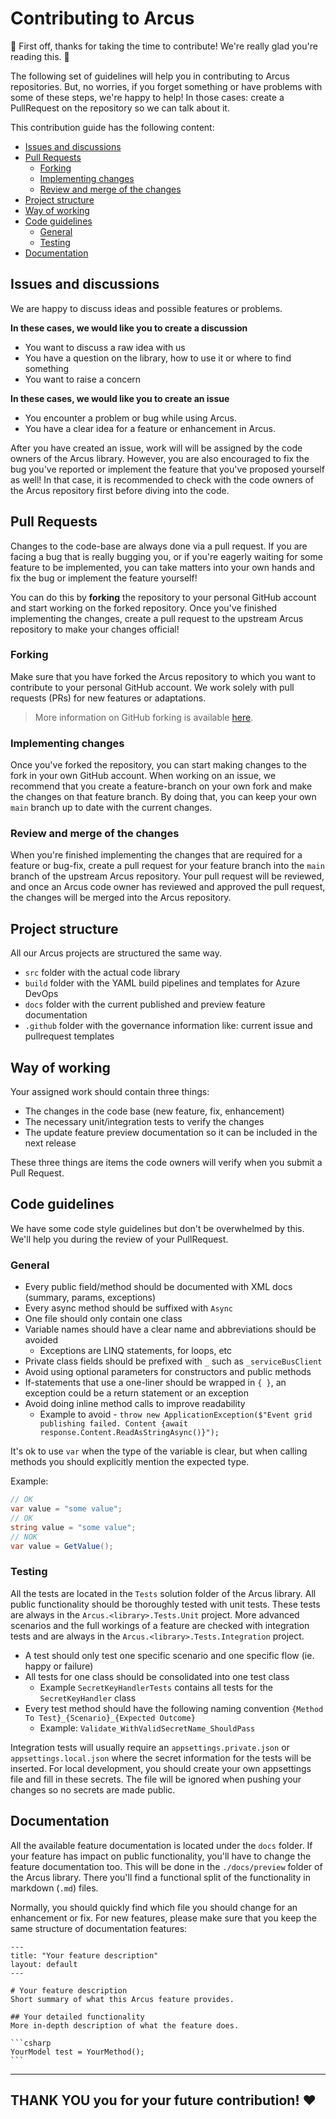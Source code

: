 # Contributing to Arcus
🎉 First off, thanks for taking the time to contribute! We're really glad you're reading this. 🎉

The following set of guidelines will help you in contributing to Arcus repositories.
But, no worries, if you forget something or have problems with some of these steps, we're happy to help! In those cases: create a PullRequest on the repository so we can talk about it.

This contribution guide has the following content:
- [Issues and discussions](#issues-and-discussions)
- [Pull Requests](#pull-requests)
  - [Forking](#forking)
  - [Implementing changes](#implementing-changes)
  - [Review and merge of the changes](#review-and-merge-of-the-changes)
- [Project structure](#project-structure)
- [Way of working](#way-of-working)
- [Code guidelines](#code-guidelines)
  - [General](#general)
  - [Testing](#testing)
- [Documentation](#documentation)

## Issues and discussions
We are happy to discuss ideas and possible features or problems.

**In these cases, we would like you to create a discussion**
- You want to discuss a raw idea with us
- You have a question on the library, how to use it or where to find something
- You want to raise a concern

**In these cases, we would like you to create an issue**
- You encounter a problem or bug while using Arcus.
- You have a clear idea for a feature or enhancement in Arcus.

After you have created an issue, work will will be assigned by the code owners of the Arcus library.  However, you are also encouraged to fix the bug you've reported or implement the feature that you've proposed yourself as well!  In that case, it is recommended to check with the code owners of the Arcus repository first before diving into the code.


## Pull Requests
Changes to the code-base are always done via a pull request.
If you are facing a bug that is really bugging you, or if you're eagerly waiting for some feature to be implemented, you can take matters into your own hands and fix the bug or implement the feature yourself!

You can do this by **forking** the repository to your personal GitHub account and start working on the forked repository.  Once you've finished implementing the changes, create a pull request to the upstream Arcus repository to make your changes official!

### Forking
Make sure that you have forked the Arcus repository to which you want to contribute to your personal GitHub account. We work solely with pull requests (PRs) for new features or adaptations.

> More information on GitHub forking is available [here](https://guides.github.com/activities/forking/).

### Implementing changes
Once you've forked the repository, you can start making changes to the fork in your own GitHub account. When working on an issue, we recommend that you create a feature-branch on your own fork and make the changes on that feature branch. By doing that, you can keep your own `main` branch up to date with the current changes.

### Review and merge of the changes
When you're finished implementing the changes that are required for a feature or bug-fix, create a pull request for your feature branch into the `main` branch of the upstream Arcus repository.
Your pull request will be reviewed, and once an Arcus code owner has reviewed and approved the pull request, the changes will be merged into the Arcus repository.

## Project structure
All our Arcus projects are structured the same way.

- `src` folder with the actual code library
- `build` folder with the YAML build pipelines and templates for Azure DevOps
- `docs` folder with the current published and preview feature documentation
- `.github` folder with the governance information like: current issue and pullrequest templates 

## Way of working
Your assigned work should contain three things:
- The changes in the code base (new feature, fix, enhancement)
- The necessary unit/integration tests to verify the changes
- The update feature preview documentation so it can be included in the next release

These three things are items the code owners will verify when you submit a Pull Request.

## Code guidelines
We have some code style guidelines but don't be overwhelmed by this. We'll help you during the review of your PullRequest.

### General
- Every public field/method should be documented with XML docs (summary, params, exceptions)
- Every async method should be suffixed with `Async`
- One file should only contain one class
- Variable names should have a clear name and abbreviations should be avoided
  - Exceptions are LINQ statements, for loops, etc
- Private class fields should be prefixed with `_` such as `_serviceBusClient`
- Avoid using optional parameters for constructors and public methods
- If-statements that use a one-liner should be wrapped in `{ }`, an exception could be a return statement or an exception
- Avoid doing inline method calls to improve readability
  - Example to avoid - `throw new ApplicationException($"Event grid publishing failed. Content {await response.Content.ReadAsStringAsync()}");`

It's ok to use `var` when the type of the variable is clear, but when calling methods you should explicitly mention the expected type.

Example:
```csharp
// OK
var value = "some value";
// OK
string value = "some value";
// NOK
var value = GetValue();
```

### Testing
All the tests are located in the `Tests` solution folder of the Arcus library. All public functionality should be thoroughly tested with unit tests. These tests are always in the `Arcus.<library>.Tests.Unit` project. More advanced scenarios and the full workings of a feature are checked with integration tests and are always in the `Arcus.<library>.Tests.Integration` project.

- A test should only test one specific scenario and one specific flow (ie. happy or failure)
- All tests for one class should be consolidated into one test class
  - Example `SecretKeyHandlerTests` contains all tests for the `SecretKeyHandler` class
- Every test method should have the following naming convention `{Method To Test}_{Scenario}_{Expected Outcome}`
  - Example: `Validate_WithValidSecretName_ShouldPass`

Integration tests will usually require an `appsettings.private.json` or `appsettings.local.json` where the secret information for the tests will be inserted.
For local development, you should create your own appsettings file and fill in these secrets. The file will be ignored when pushing your changes so no secrets are made public.

## Documentation
All the available feature documentation is located under the `docs` folder. If your feature has impact on public functionality, you'll have to change the feature documentation too.
This will be done in the `./docs/preview` folder of the Arcus library. There you'll find a functional split of the functionality in markdown (`.md`) files.

Normally, you should quickly find which file you should change for an enhancement or fix.
For new features, please make sure that you keep the same structure of documentation features:

````
---
title: "Your feature description"
layout: default
---

# Your feature description
Short summary of what this Arcus feature provides.

## Your detailed functionality
More in-depth description of what the feature does.

```csharp
YourModel test = YourMethod(); 
```
````

___
## THANK YOU you for your future contribution! ♥
